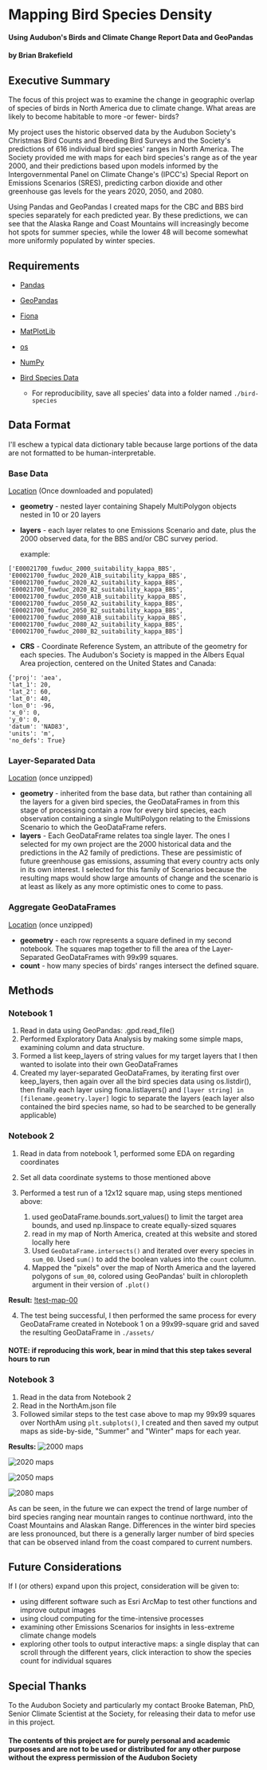 # Mapping Bird Species Density

#### Using Audubon's Birds and Climate Change Report Data and GeoPandas
#### by Brian Brakefield

## Executive Summary

The focus of this project was to examine the change in geographic overlap of species of birds in North America due to climate change. What areas are likely to become habitable to more -or fewer- birds?

My project uses the historic observed data by the Audubon Society's Christmas Bird Counts and Breeding Bird Surveys and the Society's predictions of 616 individual bird species' ranges in North America. The Society provided me with maps for each bird species's range as of the year 2000, and their predictions based upon models informed by the Intergovernmental Panel on Climate Change's (IPCC's) Special Report on Emissions Scenarios (SRES), predicting carbon dioxide and other greenhouse gas levels for the years 2020, 2050, and 2080.

Using Pandas and GeoPandas I created maps for the CBC and BBS bird species separately for each predicted year. By these predictions, we can see that the Alaska Range and Coast Mountains will increasingly become hot spots for summer species, while the lower 48 will become somewhat more uniformly populated by winter species.

## Requirements

- [Pandas](https://pandas.pydata.org/pandas-docs/stable/)
- [GeoPandas](http://geopandas.org/reference.html)
- [Fiona](https://fiona.readthedocs.io/en/latest/)
- [MatPlotLib](https://matplotlib.org/api/_as_gen/matplotlib.pyplot.subplots.html)
- [os](https://docs.python.org/3/library/os.html)
- [NumPy](http://www.numpy.org/)

- [Bird Species Data](https://www.sciencebase.gov/catalog/item/55897deae4b0b6d21dd61c9d)
    - For reproducibility, save all species' data into a folder named `./bird-species`

## Data Format

I'll eschew a typical data dictionary table because large portions of the data are not formatted to be human-interpretable.

### Base Data

[Location](./bird-species) (Once downloaded and populated)

- **geometry** - nested layer containing Shapely MultiPolygon objects nested in 10 or 20 layers
- **layers** - each layer relates to one Emissions Scenario and date, plus the 2000 observed data, for the BBS and/or CBC survey period.

    example:
```
['E00021700_fuwduc_2000_suitability_kappa_BBS',
'E00021700_fuwduc_2020_A1B_suitability_kappa_BBS',
'E00021700_fuwduc_2020_A2_suitability_kappa_BBS',
'E00021700_fuwduc_2020_B2_suitability_kappa_BBS',
'E00021700_fuwduc_2050_A1B_suitability_kappa_BBS',
'E00021700_fuwduc_2050_A2_suitability_kappa_BBS',
'E00021700_fuwduc_2050_B2_suitability_kappa_BBS',
'E00021700_fuwduc_2080_A1B_suitability_kappa_BBS',
'E00021700_fuwduc_2080_A2_suitability_kappa_BBS',
'E00021700_fuwduc_2080_B2_suitability_kappa_BBS']
```

- **CRS** - Coordinate Reference System, an attribute of the geometry for each species. The Audubon's Society is mapped in the Albers Equal Area projection, centered on the United States and Canada:

```
{'proj': 'aea',
'lat_1': 20,
'lat_2': 60,
'lat_0': 40,
'lon_0': -96,
'x_0': 0,
'y_0': 0,
'datum': 'NAD83',
'units': 'm',
'no_defs': True}
```

### Layer-Separated Data

[Location](./birds-data) (once unzipped)
- **geometry** - inherited from the base data, but rather than containing all the layers for a given bird species, the GeoDataFrames in from this stage of processing contain a row for every bird species, each observation containing a single MultiPolygon relating to the Emissions Scenario to which the GeoDataFrame refers.
- **layers** - Each GeoDataFrame relates toa single layer. The ones I selected for my own project are the 2000 historical data and the predictions in the A2 family of predictions. These are pessimistic of future greenhouse gas emissions, assuming that every country acts only in its own interest. I selected for this family of Scenarios because the resulting maps would show large amounts of change and the scenario is at least as likely as any more optimistic ones to come to pass.

### Aggregate GeoDataFrames

[Location](./birds-data) (once unzipped)
- **geometry** - each row represents a square defined in my second notebook. The squares map together to fill the area of the Layer-Separated GeoDataFrames with 99x99 squares.
- **count** - how many species of birds' ranges intersect the defined square.

## Methods

### Notebook 1
1. Read in data using GeoPandas: .gpd.read_file()
2. Performed Exploratory Data Analysis by making some simple maps, examining column and data structure.
3. Formed a list keep_layers of string values for my target layers that I then wanted to isolate into their own GeoDataFrames
4. Created my layer-separated GeoDataFrames, by iterating first over keep_layers, then again over all the bird species data using os.listdir(), then finally each layer using fiona.listlayers() and `[layer string] in [filename.geometry.layer]` logic to separate the layers (each layer also contained the bird species name, so had to be searched to be generally applicable)

### Notebook 2

1. Read in data from notebook 1, performed some EDA on regarding coordinates
2. Set all data coordinate systems to those mentioned above
3. Performed a test run of a 12x12 square map, using steps mentioned above:

    1. used geoDataFrame.bounds.sort_values() to limit the target area bounds, and used np.linspace to create equally-sized squares
    2. read in my map of North America, created at this website and stored locally here
    3. Used `GeoDataFrame.intersects()` and iterated over every species in `sum_00`. Used `sum()` to add the boolean values into the `count` column.
    4. Mapped the "pixels" over the map of North America and the layered polygons of `sum_00`, colored using GeoPandas' built in chloropleth argument in their version of `.plot()`

**Result:**
[!test-map-00](./assets/test-map-00.png)

4. The test being successful, I then performed the same process for every GeoDataFrame created in Notebook 1 on a 99x99-square grid and saved the resulting GeoDataFrame in `./assets/`

#### NOTE: if reproducing this work, bear in mind that this step takes several hours to run

### Notebook 3

1. Read in the data from Notebook 2
2. Read in the NorthAm.json file
3. Followed similar steps to the test case above to map my 99x99 squares over NorthAm using `plt.subplots()`, I created and then saved my output maps as side-by-side, "Summer" and "Winter" maps for each year.

**Results:**
![2000 maps](./assets/both_2000.png)

![2020 maps](./assets/both_2020.png)

![2050 maps](./assets/both_2050.png)

![2080 maps](./assets/both_2080.png)

As can be seen, in the future we can expect the trend of large number of bird species ranging near mountain ranges to continue northward, into the Coast Mountains and Alaskan Range. Differences in the winter bird species are less pronounced, but there is a generally larger number of bird species that can be observed inland from the coast compared to current numbers.

## Future Considerations

If I (or others) expand upon this project, consideration will be given to:

- using different software such as Esri ArcMap to test other functions and improve output images
- using cloud computing for the time-intensive processes
- examining other Emissions Scenarios for insights in less-extreme climate change models
- exploring other tools to output interactive maps: a single display that can scroll through the different years, click interaction to show the species count for individual squares

## Special Thanks

To the Audubon Society and particularly my contact Brooke Bateman, PhD, Senior Climate Scientist at the Society, for releasing their data to mefor use in this project.

#### The contents of this project are for purely personal and academic purposes and are not to be used or distributed for any other purpose without the express permission of the Audubon Society
